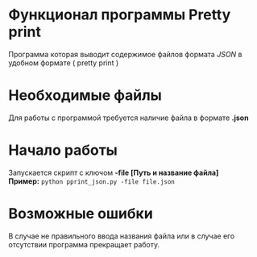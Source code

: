 # Функционал программы Pretty print
Программа которая выводит содержимое файлов формата *JSON* в удобном формате ( pretty print )
# Необходимые файлы
Для работы с программой требуется наличие файла в формате **.json**
# Начало работы
Запускается скрипт с ключом **-file [Путь и название файла]**  
**Пример:** `python pprint_json.py -file file.json`
# Возможные ошибки
В случае не правильного ввода названия файла или в случае его отсутствии программа прекращает работу.
